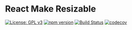 # React Make Resizable

[![License: GPL v3](https://img.shields.io/badge/License-GPL%20v3-blue.svg)](https://www.gnu.org/licenses/gpl-3.0)
[![npm version](https://badge.fury.io/js/react-make-resizable.svg)](https://badge.fury.io/js/react-make-resizable)
[![Build Status](https://travis-ci.org/samboylett/react-make-resizable.svg?branch=master)](https://travis-ci.org/samboylett/react-make-resizable)
[![codecov](https://codecov.io/gh/samboylett/react-make-resizable/branch/master/graph/badge.svg)](https://codecov.io/gh/samboylett/react-make-resizable)
